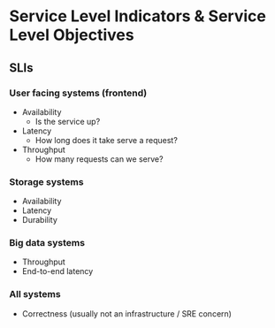 # Service Level Indicators & Service Level Objectives

## SLIs

### User facing systems (frontend)

- Availability
    - Is the service up?
- Latency
    - How long does it take serve a request?
- Throughput
    - How many requests can we serve?

### Storage systems

- Availability
- Latency
- Durability

### Big data systems

- Throughput
- End-to-end latency

### All systems

- Correctness (usually not an infrastructure / SRE concern)